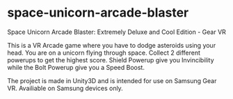 # space-unicorn-arcade-blaster
Space Unicorn Arcade Blaster: Extremely Deluxe and Cool Edition - Gear VR

This is a VR Arcade game where you have to dodge asteroids using your head.
You are on a unicorn flying through space. Collect 2 different powerups to get the highest score.
Shield Powerup give you Invincibility while the Bolt Powerup give you a Speed Boost.

The project is made in Unity3D and is intended for use on Samsung Gear VR.
Availiable on Samsung devices only.
